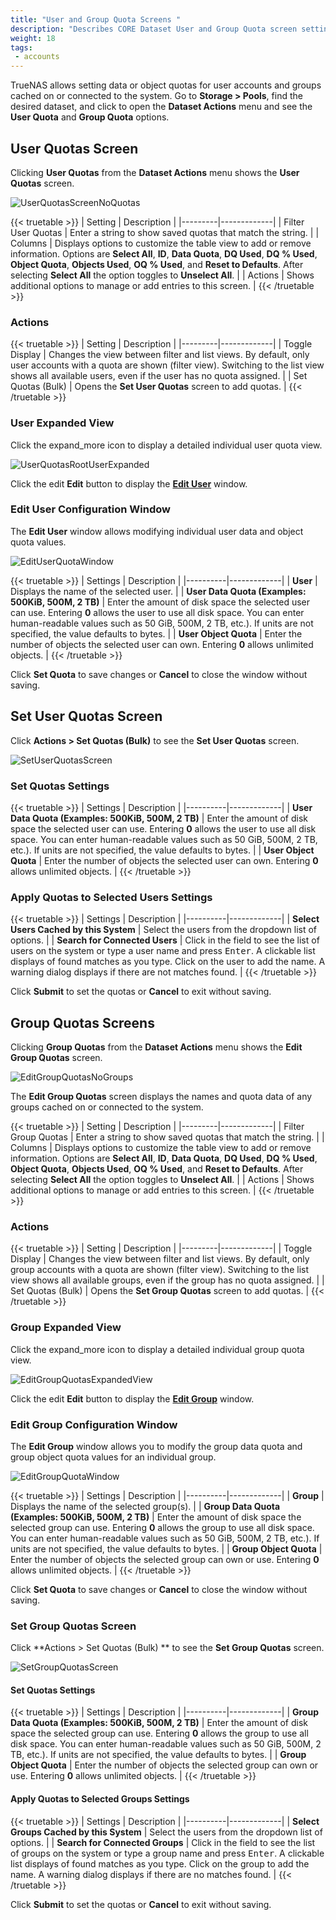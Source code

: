 ```yaml
---
title: "User and Group Quota Screens "
description: "Describes CORE Dataset User and Group Quota screen settings and functions."
weight: 18
tags: 
 - accounts
---
```


TrueNAS allows setting data or object quotas for user accounts and groups cached on or connected to the system.
Go to **Storage > Pools**, find the desired dataset, and click <span class="iconify" data-icon="mdi:dots-vertical"></span> to open the **Dataset Actions** menu and see the **User Quota** and **Group Quota** options.

## User Quotas Screen

Clicking **User Quotas** from the **Dataset Actions** menu shows the **User Quotas** screen.

![UserQuotasScreenNoQuotas](/images/CORE/Storage/UserQuotasScreenNoQuotas.png "User Quotas Screen")

{{< truetable >}}
| Setting | Description |
|---------|-------------|
| Filter User Quotas | Enter a string to show saved quotas that match the string. |
| Columns | Displays options to customize the table view to add or remove information. Options are **Select All**, **ID**, **Data Quota**, **DQ Used**, **DQ % Used**, **Object Quota**, **Objects Used**, **OQ % Used**, and **Reset to Defaults**. After selecting **Select All** the option toggles to **Unselect All**. |
| Actions | Shows additional options to manage or add entries to this screen. |
{{< /truetable >}}

### Actions

{{< truetable >}}
| Setting | Description |
|---------|-------------|
| Toggle Display | Changes the view between filter and list views. By default, only user accounts with a quota are shown (filter view). Switching to the list view shows all available users, even if the user has no quota assigned. |
| Set Quotas (Bulk) | Opens the **Set User Quotas** screen to add quotas. |
{{< /truetable >}}

### User Expanded View

Click the <span class="material-icons">expand_more</span> icon to display a detailed individual user quota view.

![UserQuotasRootUserExpanded](/images/CORE/Storage/UserQuotasRootUserExpanded.png "User Quota Expanded View")

Click the <span class="material-icons">edit</span> **Edit** button to display the **[Edit User](#edit-user-configuration-window)** window.

### Edit User Configuration Window

The **Edit User** window allows modifying individual user data and object quota values.

![EditUserQuotaWindow](/images/SCALE/Credentials/EditUserQuotaWindow.png "Edit User Quota")

{{< truetable >}}
| Settings | Description |
|----------|-------------|
| **User** | Displays the name of the selected user. |
| **User Data Quota (Examples: 500KiB, 500M, 2 TB)** | Enter the amount of disk space the selected user can use. Entering **0** allows the user to use all disk space. You can enter human-readable values such as 50 GiB, 500M, 2 TB, etc.). If units are not specified, the value defaults to bytes. |
| **User Object Quota** | Enter the number of objects the selected user can own. Entering **0** allows unlimited objects. |
{{< /truetable >}}

Click **Set Quota** to save changes or **Cancel** to close the window without saving.

## Set User Quotas Screen

Click **Actions > Set Quotas (Bulk)** to see the **Set User Quotas** screen.

![SetUserQuotasScreen](/images/CORE/Storage/SetUserQuotasScreen.png "Set User Quotas")

### Set Quotas Settings

{{< truetable >}}
| Settings | Description |
|----------|-------------|
| **User Data Quota (Examples: 500KiB, 500M, 2 TB)** | Enter the amount of disk space the selected user can use. Entering **0** allows the user to use all disk space. You can enter human-readable values such as 50 GiB, 500M, 2 TB, etc.). If units are not specified, the value defaults to bytes. |
| **User Object Quota** | Enter the number of objects the selected user can own. Entering **0** allows unlimited objects. |
{{< /truetable >}}

### Apply Quotas to Selected Users Settings

{{< truetable >}}
| Settings | Description |
|----------|-------------|
| **Select Users Cached by this System** | Select the users from the dropdown list of options. |
| **Search for Connected Users** | Click in the field to see the list of users on the system or type a user name and press <kbd>Enter</kbd>. A clickable list displays of found matches as you type. Click on the user to add the name. A warning dialog displays if there are not matches found. |
{{< /truetable >}}

Click **Submit** to set the quotas or **Cancel** to exit without saving.

## Group Quotas Screens

Clicking **Group Quotas** from the **Dataset Actions** menu shows the **Edit Group Quotas** screen.

![EditGroupQuotasNoGroups](/images/CORE/Storage/EditGroupQuotasNoGroups.png "Group Quotas Screen")

The **Edit Group Quotas** screen displays the names and quota data of any groups cached on or connected to the system.

{{< truetable >}}
| Setting | Description |
|---------|-------------|
| Filter Group Quotas | Enter a string to show saved quotas that match the string. |
| Columns | Displays options to customize the table view to add or remove information. Options are **Select All**, **ID**, **Data Quota**, **DQ Used**, **DQ % Used**, **Object Quota**, **Objects Used**, **OQ % Used**, and **Reset to Defaults**. After selecting **Select All** the option toggles to **Unselect All**. |
| Actions | Shows additional options to manage or add entries to this screen. |
{{< /truetable >}}

### Actions

{{< truetable >}}
| Setting | Description |
|---------|-------------|
| Toggle Display | Changes the view between filter and list views. By default, only group accounts with a quota are shown (filter view). Switching to the list view shows all available groups, even if the group has no quota assigned. |
| Set Quotas (Bulk) | Opens the **Set Group Quotas** screen to add quotas. |
{{< /truetable >}}

### Group Expanded View

Click the <span class="material-icons">expand_more</span> icon to display a detailed individual group quota view.

![EditGroupQuotasExpandedView](/images/CORE/Storage/EditGroupQuotasExpandedView.png "Group Quotas Expanded View")

Click the <span class="material-icons">edit</span> **Edit** button to display the **[Edit Group](#edit-group-configuration-window)** window.

### Edit Group Configuration Window
The **Edit Group** window allows you to modify the group data quota and group object quota values for an individual group.

![EditGroupQuotaWindow](/images/SCALE/Storage/EditGroupQuotaScreen.png "Edit Group Quota")

{{< truetable >}}
| Settings | Description |
|----------|-------------|
| **Group** | Displays the name of the selected group(s).  |
| **Group Data Quota (Examples: 500KiB, 500M, 2 TB)** | Enter the amount of disk space the selected group can use. Entering **0** allows the group to use all disk space. You can enter human-readable values such as 50 GiB, 500M, 2 TB, etc.). If units are not specified, the value defaults to bytes. |
| **Group Object Quota** | Enter the number of objects the selected group can own or use. Entering **0** allows unlimited objects. |
{{< /truetable >}}

Click **Set Quota** to save changes or **Cancel** to close the window without saving.

### Set Group Quotas Screen

Click **Actions > Set Quotas (Bulk) ** to see the **Set Group Quotas** screen.

![SetGroupQuotasScreen](/images/CORE/Storage/SetGroupQuotasScreen.png "Set Group Quotas")

#### Set Quotas Settings

{{< truetable >}}
| Settings | Description |
|----------|-------------|
| **Group Data Quota (Examples: 500KiB, 500M, 2 TB)** | Enter the amount of disk space the selected group can use. Entering **0** allows the group to use all disk space. You can enter human-readable values such as 50 GiB, 500M, 2 TB, etc.). If units are not specified, the value defaults to bytes. |
| **Group Object Quota** | Enter the number of objects the selected group can own or use. Entering **0** allows unlimited objects. |
{{< /truetable >}}

#### Apply Quotas to Selected Groups Settings

{{< truetable >}}
| Settings | Description |
|----------|-------------|
| **Select Groups Cached by this System** | Select the users from the dropdown list of options. |
| **Search for Connected Groups** | Click in the field to see the list of groups on the system or type a group name and press <kbd>Enter</kbd>. A clickable list displays of found matches as you type. Click on the group to add the name. A warning dialog displays if there are no matches found. |
{{< /truetable >}}

Click **Submit** to set the quotas or **Cancel** to exit without saving.
